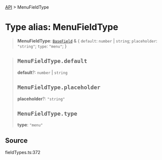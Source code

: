 [API](../index.md) > MenuFieldType

# Type alias: MenuFieldType

> **MenuFieldType**: [`BaseField`](type-alias.BaseField.md) & \{
  `default`: `number` \| `string`;
  `placeholder`: `"string"`;
  `type`: `"menu"`;
 }

> ## `MenuFieldType.default`
>
> **default**?: `number` \| `string`
>
> ## `MenuFieldType.placeholder`
>
> **placeholder**?: `"string"`
>
> ## `MenuFieldType.type`
>
> **type**: `"menu"`
>
>

## Source

fieldTypes.ts:372
